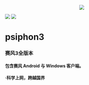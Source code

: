 <p align="center">
  <img src="https://github.com/JimHans/psiphon3/blob/master/banner.jpg?raw=true">
  
  </p>
<img src="https://img.shields.io/badge/Version-143-red.svg?style=flat-square">
<img src="https://img.shields.io/badge/language-中文-green.svg?style=flat-square">

# psiphon3 
### 赛风3全版本
#### 包含赛风 Android 与 Windows 客户端。
#### ·科学上网，跨越国界
